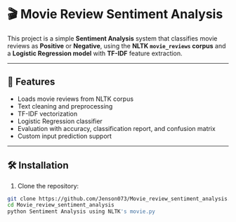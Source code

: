 # 🎬 Movie Review Sentiment Analysis

This project is a simple **Sentiment Analysis** system that classifies movie reviews as **Positive** or **Negative**, using the **NLTK `movie_reviews` corpus** and a **Logistic Regression model** with **TF-IDF** feature extraction.

---

## 📌 Features

- Loads movie reviews from NLTK corpus
- Text cleaning and preprocessing
- TF-IDF vectorization
- Logistic Regression classifier
- Evaluation with accuracy, classification report, and confusion matrix
- Custom input prediction support

---

## 🛠️ Installation

1. Clone the repository:

```bash
git clone https://github.com/Jenson073/Movie_review_sentiment_analysis.git
cd Movie_review_sentiment_analysis
python Sentiment Analysis using NLTK's movie.py

